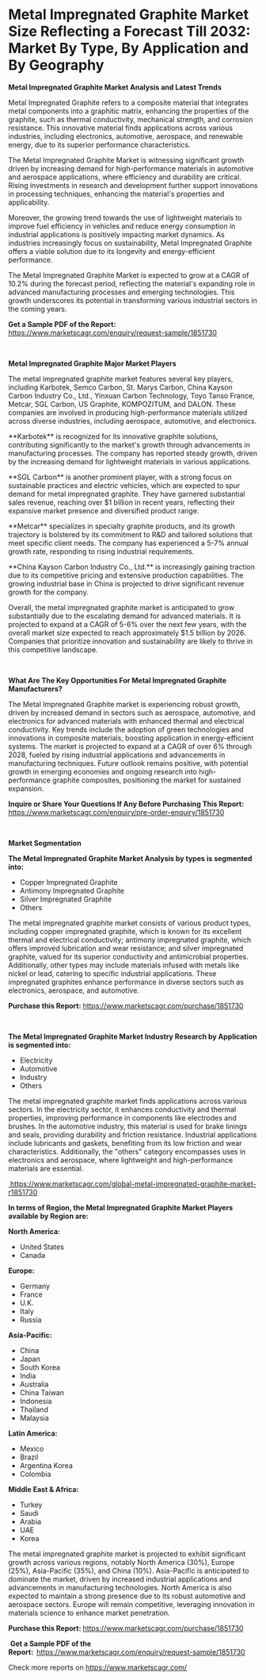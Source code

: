 <p><h1>Metal Impregnated Graphite Market Size Reflecting a Forecast Till 2032: Market By Type, By Application and By Geography</h1></p><p><strong>Metal Impregnated Graphite Market Analysis and Latest Trends</strong></p>
<p><p>Metal Impregnated Graphite refers to a composite material that integrates metal components into a graphitic matrix, enhancing the properties of the graphite, such as thermal conductivity, mechanical strength, and corrosion resistance. This innovative material finds applications across various industries, including electronics, automotive, aerospace, and renewable energy, due to its superior performance characteristics.</p><p>The Metal Impregnated Graphite Market is witnessing significant growth driven by increasing demand for high-performance materials in automotive and aerospace applications, where efficiency and durability are critical. Rising investments in research and development further support innovations in processing techniques, enhancing the material's properties and applicability. </p><p>Moreover, the growing trend towards the use of lightweight materials to improve fuel efficiency in vehicles and reduce energy consumption in industrial applications is positively impacting market dynamics. As industries increasingly focus on sustainability, Metal Impregnated Graphite offers a viable solution due to its longevity and energy-efficient performance.</p><p>The Metal Impregnated Graphite Market is expected to grow at a CAGR of 10.2% during the forecast period, reflecting the material's expanding role in advanced manufacturing processes and emerging technologies. This growth underscores its potential in transforming various industrial sectors in the coming years.</p></p>
<p><strong>Get a Sample PDF of the Report:&nbsp;</strong> <a href="https://www.marketscagr.com/enquiry/request-sample/1851730?utm_campaign=1901&utm_medium=2&utm_source=Github&utm_content=ia&utm_term=07012025&utm_id=metal-impregnated-graphite">https://www.marketscagr.com/enquiry/request-sample/1851730</a></p>
<p>&nbsp;</p>
<p><strong>Metal Impregnated Graphite Major Market Players</strong></p>
<p><p>The metal impregnated graphite market features several key players, including Karbotek, Semco Carbon, St. Marys Carbon, China Kayson Carbon Industry Co., Ltd., Yinxuan Carbon Technology, Toyo Tanso France, Metcar, SGL Carbon, US Graphite, KOMPOZITUM, and DALON. These companies are involved in producing high-performance materials utilized across diverse industries, including aerospace, automotive, and electronics.</p><p>**Karbotek** is recognized for its innovative graphite solutions, contributing significantly to the market's growth through advancements in manufacturing processes. The company has reported steady growth, driven by the increasing demand for lightweight materials in various applications.</p><p>**SGL Carbon** is another prominent player, with a strong focus on sustainable practices and electric vehicles, which are expected to spur demand for metal impregnated graphite. They have garnered substantial sales revenue, reaching over $1 billion in recent years, reflecting their expansive market presence and diversified product range.</p><p>**Metcar** specializes in specialty graphite products, and its growth trajectory is bolstered by its commitment to R&D and tailored solutions that meet specific client needs. The company has experienced a 5-7% annual growth rate, responding to rising industrial requirements.</p><p>**China Kayson Carbon Industry Co., Ltd.** is increasingly gaining traction due to its competitive pricing and extensive production capabilities. The growing industrial base in China is projected to drive significant revenue growth for the company.</p><p>Overall, the metal impregnated graphite market is anticipated to grow substantially due to the escalating demand for advanced materials. It is projected to expand at a CAGR of 5-6% over the next few years, with the overall market size expected to reach approximately $1.5 billion by 2026. Companies that prioritize innovation and sustainability are likely to thrive in this competitive landscape.</p></p>
<p>&nbsp;</p>
<p><strong>What Are The Key Opportunities For Metal Impregnated Graphite Manufacturers?</strong></p>
<p><p>The Metal Impregnated Graphite market is experiencing robust growth, driven by increased demand in sectors such as aerospace, automotive, and electronics for advanced materials with enhanced thermal and electrical conductivity. Key trends include the adoption of green technologies and innovations in composite materials, boosting application in energy-efficient systems. The market is projected to expand at a CAGR of over 6% through 2028, fueled by rising industrial applications and advancements in manufacturing techniques. Future outlook remains positive, with potential growth in emerging economies and ongoing research into high-performance graphite composites, positioning the market for sustained expansion.</p></p>
<p><strong>Inquire or Share Your Questions If Any Before Purchasing This Report:</strong> <a href="https://www.marketscagr.com/enquiry/pre-order-enquiry/1851730?utm_campaign=1901&utm_medium=2&utm_source=Github&utm_content=ia&utm_term=07012025&utm_id=metal-impregnated-graphite">https://www.marketscagr.com/enquiry/pre-order-enquiry/1851730</a></p>
<p>&nbsp;</p>
<p><strong>Market Segmentation</strong></p>
<p><strong>The Metal Impregnated Graphite Market Analysis by types is segmented into:</strong></p>
<p><ul><li>Copper Impregnated Graphite</li><li>Antimony Impregnated Graphite</li><li>Silver Impregnated Graphite</li><li>Others</li></ul></p>
<p><p>The metal impregnated graphite market consists of various product types, including copper impregnated graphite, which is known for its excellent thermal and electrical conductivity; antimony impregnated graphite, which offers improved lubrication and wear resistance; and silver impregnated graphite, valued for its superior conductivity and antimicrobial properties. Additionally, other types may include materials infused with metals like nickel or lead, catering to specific industrial applications. These impregnated graphites enhance performance in diverse sectors such as electronics, aerospace, and automotive.</p></p>
<p><strong>Purchase this Report:&nbsp;</strong><a href="https://www.marketscagr.com/purchase/1851730?utm_campaign=1901&utm_medium=2&utm_source=Github&utm_content=ia&utm_term=07012025&utm_id=metal-impregnated-graphite">https://www.marketscagr.com/purchase/1851730</a></p>
<p>&nbsp;</p>
<p><strong>The Metal Impregnated Graphite Market Industry Research by Application is segmented into:</strong></p>
<p><ul><li>Electricity</li><li>Automotive</li><li>Industry</li><li>Others</li></ul></p>
<p><p>The metal impregnated graphite market finds applications across various sectors. In the electricity sector, it enhances conductivity and thermal properties, improving performance in components like electrodes and brushes. In the automotive industry, this material is used for brake linings and seals, providing durability and friction resistance. Industrial applications include lubricants and gaskets, benefiting from its low friction and wear characteristics. Additionally, the "others" category encompasses uses in electronics and aerospace, where lightweight and high-performance materials are essential.</p></p>
<p><a href="https://www.marketscagr.com/global-metal-impregnated-graphite-market-r1851730?utm_campaign=1901&utm_medium=2&utm_source=Github&utm_content=ia&utm_term=07012025&utm_id=metal-impregnated-graphite">&nbsp;https://www.marketscagr.com/global-metal-impregnated-graphite-market-r1851730</a></p>
<p><strong>In terms of Region, the Metal Impregnated Graphite Market Players available by Region are:</strong></p>
<p>
    <p> <strong> North America: </strong>
        <ul>
            <li>United States</li>
            <li>Canada</li>
        </ul>
        </p> 
    <p> <strong> Europe: </strong>
        <ul>
            <li>Germany</li>
            <li>France</li>
            <li>U.K.</li>
            <li>Italy</li>
            <li>Russia</li>
        </ul>
        </p> 
    <p> <strong> Asia-Pacific: </strong>
        <ul>
            <li>China</li>
            <li>Japan</li>
            <li>South Korea</li>
            <li>India</li>
            <li>Australia</li>
            <li>China Taiwan</li>
            <li>Indonesia</li>
            <li>Thailand</li>
            <li>Malaysia</li>
        </ul>
        </p> 
    <p> <strong> Latin America: </strong>
        <ul>
            <li>Mexico</li>
            <li>Brazil</li>
            <li>Argentina Korea</li>
            <li>Colombia</li>
        </ul>
        </p> 
    <p> <strong> Middle East & Africa: </strong>
        <ul>
            <li>Turkey</li>
            <li>Saudi</li>
            <li>Arabia</li>
            <li>UAE</li>
            <li>Korea</li>
        </ul>
    </p>
    </p>
<p><p>The metal impregnated graphite market is projected to exhibit significant growth across various regions, notably North America (30%), Europe (25%), Asia-Pacific (35%), and China (10%). Asia-Pacific is anticipated to dominate the market, driven by increased industrial applications and advancements in manufacturing technologies. North America is also expected to maintain a strong presence due to its robust automotive and aerospace sectors. Europe will remain competitive, leveraging innovation in materials science to enhance market penetration.</p></p>
<p><strong>Purchase this Report: </strong><a href="https://www.marketscagr.com/purchase/1851730?utm_campaign=1901&utm_medium=2&utm_source=Github&utm_content=ia&utm_term=07012025&utm_id=metal-impregnated-graphite">https://www.marketscagr.com/purchase/1851730</a></p>
<p>&nbsp;<strong>Get a Sample PDF of the Report:&nbsp;&nbsp;</strong><a href="https://www.marketscagr.com/enquiry/request-sample/1851730?utm_campaign=1901&utm_medium=2&utm_source=Github&utm_content=ia&utm_term=07012025&utm_id=metal-impregnated-graphite">https://www.marketscagr.com/enquiry/request-sample/1851730</a></p>
<p><strong></strong></p>
<p>Check more reports on <a href="https://www.marketscagr.com/?utm_campaign=1901&utm_medium=2&utm_source=Github&utm_content=ia&utm_term=07012025&utm_id=metal-impregnated-graphite">https://www.marketscagr.com/</a></p>